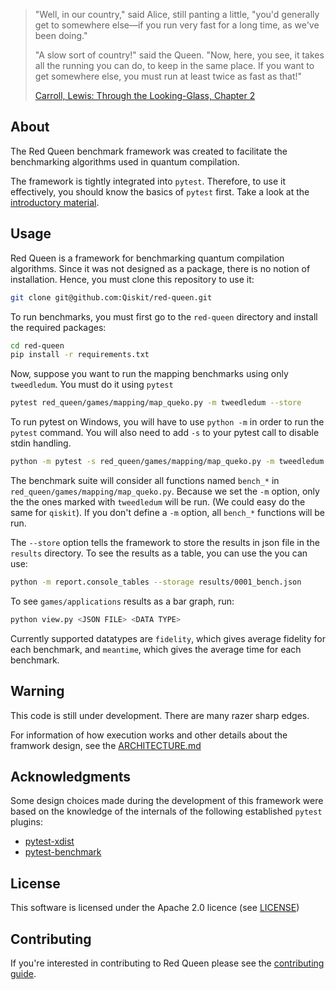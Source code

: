 > "Well, in our country," said Alice, still panting a little, "you'd generally 
> get to somewhere else—if you run very fast for a long time, as we've been 
> doing."
>
> "A slow sort of country!" said the Queen. "Now, here, you see, it takes all 
> the running you can do, to keep in the same place. If you want to get 
> somewhere else, you must run at least twice as fast as that!"
>
> [Carroll, Lewis: Through the Looking-Glass, Chapter 2](
    https://www.gutenberg.org/files/12/12-h/12-h.htm)

## About
The Red Queen benchmark framework was created to facilitate the benchmarking
algorithms used in quantum compilation.

The framework is tightly integrated into `pytest`.  Therefore, to use it 
effectively, you should know the basics of `pytest` first. Take a look at the 
[introductory material](https://docs.pytest.org/en/latest/getting-started.html).

## Usage
Red Queen is a framework for benchmarking quantum compilation algorithms. Since
it was not designed as a package, there is no notion of installation. Hence, you
must clone this repository to use it:
```bash
git clone git@github.com:Qiskit/red-queen.git
```

To run benchmarks, you must first go to the `red-queen` directory and install 
the required packages:
```bash
cd red-queen
pip install -r requirements.txt
```

Now, suppose you want to run the mapping benchmarks using only `tweedledum`.
You must do it using `pytest`
```bash
pytest red_queen/games/mapping/map_queko.py -m tweedledum --store
```

To run pytest on Windows, you will have to use `python -m` in order to run the 
`pytest` command. You will also need to add `-s` to your pytest call to disable 
stdin handling.
```bash
python -m pytest -s red_queen/games/mapping/map_queko.py -m tweedledum --store
```

The benchmark suite will consider all functions named `bench_*` in 
`red_queen/games/mapping/map_queko.py`. Because we set the `-m` option, only the the ones
marked with `tweedledum` will be run. (We could easy do the same for `qiskit`).
If you don't define a `-m` option, all `bench_*` functions will be run.

The `--store` option tells the framework to store the results in json file in
the `results` directory. To see the results as a table, you can use the you can
use:
```bash
python -m report.console_tables --storage results/0001_bench.json
```
To see `games/applications` results as a bar graph, run:
```bash
python view.py <JSON FILE> <DATA TYPE>
```
Currently supported datatypes are `fidelity`, which gives average fidelity for each benchmark, and `meantime`, which gives the average time for each benchmark. 

## Warning
This code is still under development. There are many razer sharp edges.

For information of how execution works and other details about the framwork
design, see the [ARCHITECTURE.md](ARCHITECTURE.md)

## Acknowledgments

Some design choices made during the development of this framework were based
on the knowledge of the internals of the following established `pytest` plugins:

* [pytest-xdist](https://github.com/pytest-dev/pytest-xdist)
* [pytest-benchmark](https://github.com/ionelmc/pytest-benchmark)

## License

This software is licensed under the Apache 2.0 licence (see 
[LICENSE](https://github.com/Qiskit/red-queen/blob/main/LICENSE))

## Contributing

If you're interested in contributing to Red Queen please see the
[contributing guide](CONTRIBUTING.md).
